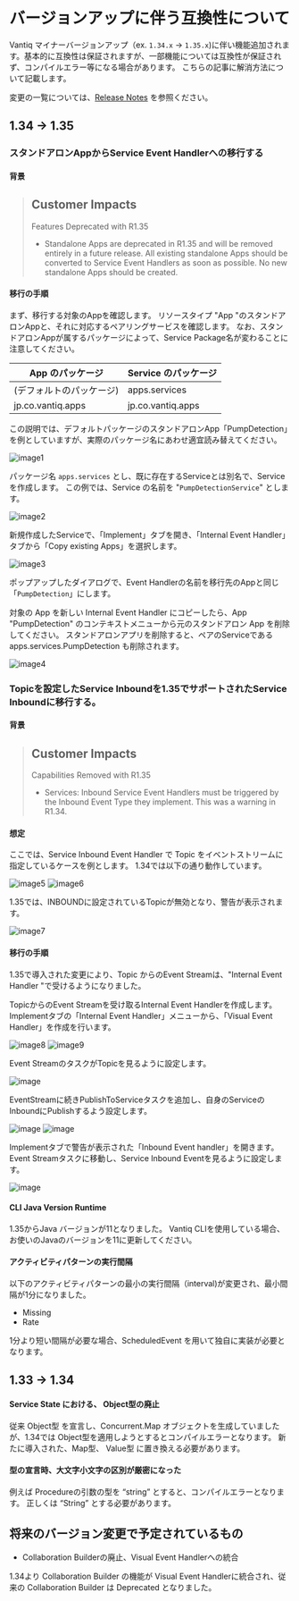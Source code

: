 # バージョンアップに伴う互換性について

Vantiq マイナーバージョンアップ（ex. `1.34.x` -> `1.35.x`)に伴い機能追加されます。基本的に互換性は保証されますが、一部機能については互換性が保証されず、コンパイルエラー等になる場合があります。
こちらの記事に解消方法について記載します。

変更の一覧については、[Release Notes](https://dev.vantiq.co.jp/docs/system/releasenotes/index.html) を参照ください。

## 1.34 -> 1.35

### スタンドアロンAppからService Event Handlerへの移行する

#### 背景
>## Customer Impacts
>Features Deprecated with R1.35
>- Standalone Apps are deprecated in R1.35 and will be removed entirely in a future release. All existing standalone Apps should be converted to Service Event Handlers as soon as possible. No new standalone Apps should be created.

#### 移行の手順

まず、移行する対象のAppを確認します。  リソースタイプ "App "のスタンドアロンAppと、それに対応するペアリングサービスを確認します。 
なお、スタンドアロンAppが属するパッケージによって、Service Package名が変わることに注意してください。

| App のパッケージ |  Service のパッケージ |
|---|---|
| (デフォルトのパッケージ)  |  apps.services |
| jp.co.vantiq.apps | jp.co.vantiq.apps |

この説明では、デフォルトパッケージのスタンドアロンApp「PumpDetection」を例としていますが、実際のパッケージ名にあわせ適宜読み替えてください。

![image1](../../imgs/incompatibilities/image1.png)

パッケージ名 `apps.services` とし、既に存在するServiceとは別名で、Service を作成します。  この例では、Service の名前を "`PumpDetectionService`" とします。

![image2](../../imgs/incompatibilities/image2.png)

新規作成したServiceで、「Implement」タブを開き、「Internal Event Handler」タブから「Copy existing Apps」を選択します。 

![image3](../../imgs/incompatibilities/image3.png)

ポップアップしたダイアログで、Event Handlerの名前を移行先のAppと同じ「`PumpDetection`」にします。 

対象の App を新しい Internal Event Handler にコピーしたら、App "PumpDetection" のコンテキストメニューから元のスタンドアロン App を削除してください。
スタンドアロンアプリを削除すると、ペアのServiceである apps.services.PumpDetection も削除されます。

![image4](../../imgs/incompatibilities/image4.png)


### Topicを設定したService Inboundを1.35でサポートされたService Inboundに移行する。

#### 背景
>## Customer Impacts
>Capabilities Removed with R1.35
>- Services: Inbound Service Event Handlers must be triggered by the Inbound Event Type they implement. This was a warning in R1.34.

#### 想定

ここでは、Service Inbound Event Handler で Topic をイベントストリームに指定しているケースを例とします。 1.34では以下の通り動作しています。

![image5](../../imgs/incompatibilities/image5.png)
![image6](../../imgs/incompatibilities/image6.png)

1.35では、INBOUNDに設定されているTopicが無効となり、警告が表示されます。

![image7](../../imgs/incompatibilities/image7.png)

#### 移行の手順

1.35で導入された変更により、Topic からのEvent Streamは、"Internal Event Handler "で受けるようになりました。

TopicからのEvent Streamを受け取るInternal Event Handlerを作成します。Implementタブの「Internal Event Handler」メニューから、「Visual Event Handler」を作成を行います。

![image8](../../imgs/incompatibilities/image8.png)
![image9](../../imgs/incompatibilities/image9.png)

Event StreamのタスクがTopicを見るように設定します。

![image](../../imgs/incompatibilities/image10.png)

EventStreamに続きPublishToServiceタスクを追加し、自身のServiceのInboundにPublishするよう設定します。 

![image](../../imgs/incompatibilities/image11.png)
![image](../../imgs/incompatibilities/image12.png)

Implementタブで警告が表示された「Inbound Event handler」を開きます。 
Event Streamタスクに移動し、Service Inbound Eventを見るように設定します。 

![image](../../imgs/incompatibilities/image13.png)

#### CLI Java Version Runtime

1.35からJava バージョンが11となりました。 Vantiq CLIを使用している場合、お使いのJavaのバージョンを11に更新してください。

#### アクティビティパターンの実行間隔

以下のアクティビティパターンの最小の実行間隔（interval)が変更され、最小間隔が1分になりました。

- Missing
- Rate

1分より短い間隔が必要な場合、ScheduledEvent を用いて独自に実装が必要となります。


## 1.33 -> 1.34

#### Service State における、 Object型の廃止

従来 Object型 を宣言し、Concurrent.Map オブジェクトを生成していましたが、1.34では Object型を適用しようとするとコンパイルエラーとなります。
新たに導入された、Map型、 Value型 に置き換える必要があります。

#### 型の宣言時、大文字小文字の区別が厳密になった

例えば Procedureの引数の型を “string” とすると、コンパイルエラーとなります。 正しくは “String” とする必要があります。

## 将来のバージョン変更で予定されているもの
- Collaboration Builderの廃止、Visual Event Handlerへの統合

1.34より Collaboration Builder の機能が Visual Event Handlerに統合され、従来の Collaboration Builder は Deprecated となりました。


